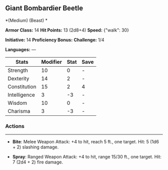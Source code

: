 ## Giant Bombardier Beetle
*(Medium) (Beast) *

**Armor Class:** 14
**Hit Points:** 13 (2d8+4)
**Speed:** {"walk": 30}

**Initiative:** 14
**Proficiency Bonus:**
**Challenge:** 1/4

**Languages:** —



| Stats | Modifier | Stat | Save
| ---- | ---- | ---- | ---- |
| Strength | 10 | 0 | - |
| Dexterity | 14 | 2 | - |
| Constitution | 15 | 2 | 4 |
| Intelligence | 3 | -3 | - |
| Wisdom | 10 | 0 | - |
| Charisma | 3 | -3 | - |

### Actions
 --- 
- **Bite**: Melee Weapon Attack: +4 to hit, reach 5 ft., one target. Hit: 5 (1d6 + 2) slashing damage.

- **Spray**: Ranged Weapon Attack: +4 to hit, range 15/30 ft., one target. Hit: 7 (2d4 + 2) fire damage.

